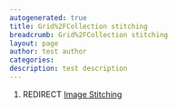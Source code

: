 ```yaml
---
autogenerated: true
title: Grid%2FCollection stitching
breadcrumb: Grid%2FCollection stitching
layout: page
author: test author
categories: 
description: test description
---
```


1.  REDIRECT [Image Stitching](Image_Stitching "wikilink")
